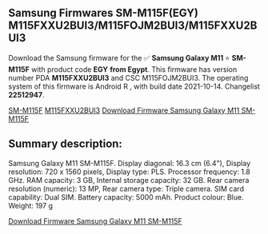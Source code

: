 <h2>Samsung Firmwares SM-M115F(EGY) M115FXXU2BUI3/M115FOJM2BUI3/M115FXXU2BUI3</h2>
Download the Samsung firmware for the ✅ <strong>Samsung Galaxy M11 </strong> ⭐ <strong>SM-M115F</strong> with product code <strong>EGY</strong> <strong> from Egypt</strong>. This firmware has version number PDA <strong>M115FXXU2BUI3</strong> and CSC M115FOJM2BUI3. The operating system of this firmware is Android R , with build date 2021-10-14. Changelist <strong>22512947</strong>.


[SM-M115F](https://samfirm.shop/samsung/model/SM-M115F)
[M115FXXU2BUI3](https://samfirm.shop/samsung/pda/M115FXXU2BUI3)
[Download Firmware Samsung Galaxy M11 SM-M115F](https://samfirm.shop/samsung/firmware/465192)
<h2>Summary description:</h2>
<p>Samsung Galaxy M11 SM-M115F. Display diagonal: 16.3 cm (6.4"), Display resolution: 720 x 1560 pixels, Display type: PLS. Processor frequency: 1.8 GHz. RAM capacity: 3 GB, Internal storage capacity: 32 GB. Rear camera resolution (numeric): 13 MP, Rear camera type: Triple camera. SIM card capability: Dual SIM. Battery capacity: 5000 mAh. Product colour: Blue. Weight: 197 g</p>


[Download Firmware Samsung Galaxy M11 SM-M115F](https://samfirm.shop/samsung/firmware/465192)
